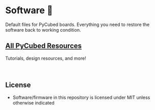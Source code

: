 # Software 💾
Default files for PyCubed boards. Everything you need to restore the software back to working condition.

## [All PyCubed Resources](https://www.notion.so/maholli/All-PyCubed-Resources-8738cab0dd0743239a3cde30c6066452)
Tutorials, design resources, and more!
<br>
<br>
<br>
## License
- Software/firmware in this repository is licensed under MIT unless otherwise indicated
